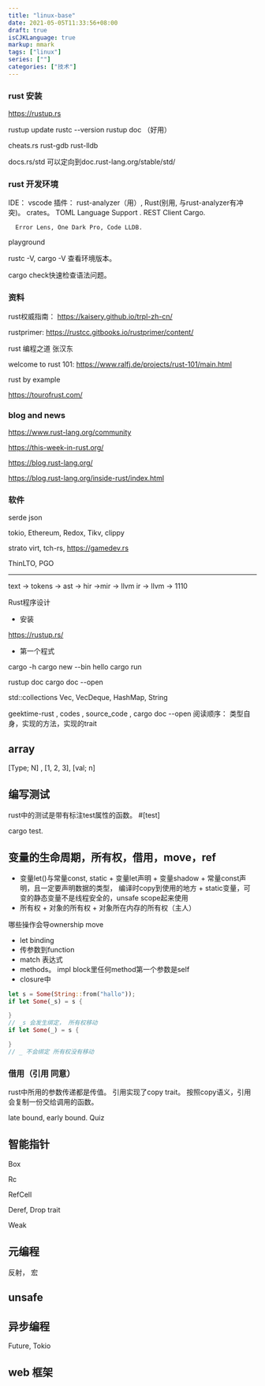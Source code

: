 ```yaml
---
title: "linux-base"
date: 2021-05-05T11:33:56+08:00
draft: true
isCJKLanguage: true
markup: mmark
tags: ["linux"]
series: [""]
categories: ["技术"]
---
```


### rust 安装

https://rustup.rs

rustup update 
rustc --version
rustup doc （好用）

cheats.rs
rust-gdb
rust-lldb

docs.rs/std 可以定向到doc.rust-lang.org/stable/std/


### rust 开发环境

IDE： vscode 
插件： rust-analyzer（用）, Rust(别用, 与rust-analyzer有冲突)。
      crates。
       TOML Language Support .
       REST Client
      Cargo.

      Error Lens, One Dark Pro, Code LLDB.

playground

rustc -V, cargo -V 查看环境版本。

cargo check快速检查语法问题。


### 资料

rust权威指南： https://kaisery.github.io/trpl-zh-cn/

rustprimer:  https://rustcc.gitbooks.io/rustprimer/content/

rust 编程之道 张汉东

welcome to rust 101: https://www.ralfj.de/projects/rust-101/main.html

rust by example

https://tourofrust.com/

### blog and news

https://www.rust-lang.org/community

https://this-week-in-rust.org/

https://blog.rust-lang.org/

https://blog.rust-lang.org/inside-rust/index.html


### 软件

serde json

tokio, Ethereum, Redox, Tikv, clippy

strato virt, tch-rs, https://gamedev.rs

ThinLTO, PGO

---

text -> tokens -> ast -> hir ->mir -> llvm ir -> llvm -> 1110


Rust程序设计



+ 安装

https://rustup.rs/

+ 第一个程式


cargo -h
cargo new --bin hello
cargo run 

rustup doc
cargo doc --open

std::collections
Vec, VecDeque, HashMap, String


geektime-rust , codes , source_code , cargo doc --open
阅读顺序： 类型自身，实现的方法，实现的trait

## array

[Type; N] , [1, 2, 3], [val; n]

## 编写测试

rust中的测试是带有标注test属性的函数。 #[test]

cargo test.


## 变量的生命周期，所有权，借用，move，ref

+ 变量let()与常量const, static
      + 变量let声明
            + 变量shadow
      + 常量const声明，且一定要声明数据的类型， 编译时copy到使用的地方
      + static变量，可变的静态变量不是线程安全的，unsafe scope起来使用
+ 所有权
      + 对象的所有权
      + 对象所在内存的所有权（主人）



哪些操作会导ownership move
+ let binding
+ 传参数到function
+ match 表达式
+ methods。 impl block里任何method第一个参数是self
+ closure中

```rust
let s = Some(String::from("hallo"));
if let Some(_s) = s {

}
// _s 会发生绑定， 所有权移动
if let Some(_) = s {

}
// _ 不会绑定 所有权没有移动
```

### 借用（引用 同意）
rust中所用的参数传递都是传值。 
引用实现了copy trait。 按照copy语义，引用会复制一份交给调用的函数。

late bound, early bound. Quiz


## 智能指针

Box<T>

Rc<T>

RefCell<T>

Deref, Drop trait

Weak<T>

## 元编程

反射， 宏

## unsafe

## 异步编程

Future, Tokio

## web 框架